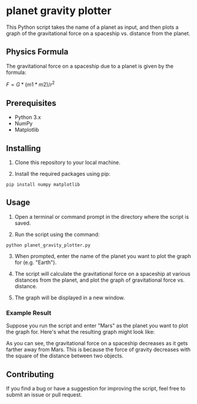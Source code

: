 # planet gravity plotter
This Python script takes the name of a planet as input, and then plots a graph of the gravitational force on a spaceship vs. distance from the planet.

## Physics Formula
The gravitational force on a spaceship due to a planet is given by the formula:

$F = G * (m1 * m2) / r^2$

## Prerequisites
* Python 3.x
* NumPy
* Matplotlib

## Installing
1. Clone this repository to your local machine.

2. Install the required packages using pip:

```
pip install numpy matplotlib
```
## Usage
1. Open a terminal or command prompt in the directory where the script is saved.

2. Run the script using the command:

```
python planet_gravity_plotter.py
```
3. When prompted, enter the name of the planet you want to plot the graph for (e.g. "Earth").

4. The script will calculate the gravitational force on a spaceship at various distances from the planet, and plot the graph of gravitational force vs. distance.

5. The graph will be displayed in a new window.

### Example Result
Suppose you run the script and enter "Mars" as the planet you want to plot the graph for. Here's what the resulting graph might look like:

As you can see, the gravitational force on a spaceship decreases as it gets farther away from Mars. This is because the force of gravity decreases with the square of the distance between two objects.

## Contributing
If you find a bug or have a suggestion for improving the script, feel free to submit an issue or pull request.
